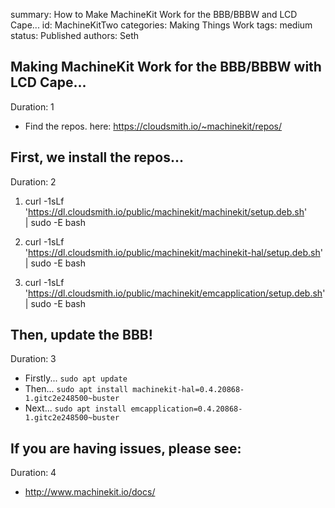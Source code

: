summary: How to Make MachineKit Work for the BBB/BBBW and LCD Cape...
id: MachineKitTwo
categories: Making Things Work
tags: medium
status: Published 
authors: Seth

## Making MachineKit Work for the BBB/BBBW with LCD Cape...
Duration: 1

- Find the repos. here: https://cloudsmith.io/~machinekit/repos/

## First, we install the repos...
Duration: 2

1. curl -1sLf \
  'https://dl.cloudsmith.io/public/machinekit/machinekit/setup.deb.sh' \
  | sudo -E bash

2. curl -1sLf \
  'https://dl.cloudsmith.io/public/machinekit/machinekit-hal/setup.deb.sh' \
  | sudo -E bash

3. curl -1sLf \
  'https://dl.cloudsmith.io/public/machinekit/emcapplication/setup.deb.sh' \
  | sudo -E bash

## Then, update the BBB!
Duration: 3

- Firstly... `sudo apt update`
- Then... `sudo apt install machinekit-hal=0.4.20868-1.gitc2e248500~buster`
- Next... `sudo apt install emcapplication=0.4.20868-1.gitc2e248500~buster`

## If you are having issues, please see:
Duration: 4

- http://www.machinekit.io/docs/
